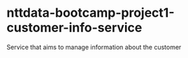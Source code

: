 # nttdata-bootcamp-project1-customer-info-service
Service that aims to manage information about the customer
